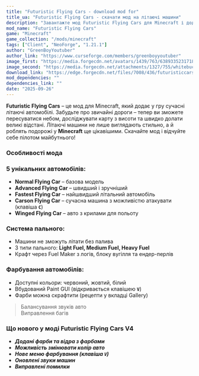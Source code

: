 ```yaml
---
title: "Futuristic Flying Cars - download mod for"
title_ua: "Futuristic Flying Cars - скачати мод на літаючі машини"
description: "Завантажте мод Futuristic Flying Cars для Minecraft і додайте у гру сучасні літаючі автомобілі. Новий рівень швидкості та свободи пересування у світі Minecraft."
mod_name: "Futuristic Flying Cars"
game: "Minecraft"
game_collection: "/mods/minecraft"
tags: ["Client", "NeoForge", "1.21.1"]
author: "GreenBoyYoutuber"
author_link: "https://www.curseforge.com/members/greenboyyoutuber"
image_first: "https://media.forgecdn.net/avatars/1439/763/638933523171864540.png"
image_second: "https://media.forgecdn.net/attachments/1327/755/whitebucket-png.PNG"
download_link: "https://edge.forgecdn.net/files/7008/436/futuristiccars-1.0.5-neoforge-1.21.1.jar"
mod_dependencies: ""
dependencies_link: ""
date: "2025-09-26"
---
```


**Futuristic Flying Cars** – це мод для Minecraft, який додає у гру сучасні літаючі автомобілі. Забудьте про звичайні дороги – тепер ви зможете пересуватися небом, досліджувати карту з висоти та швидко долати великі відстані. Літаючі машини не лише виглядають стильно, а й роблять подорожі у **Minecraft** ще цікавішими. Скачайте мод і відчуйте себе пілотом майбутнього!

### Особливості мода 

 ### 5 унікальних автомобілів:
- **Normal Flying Car** – базова модель
- **Advanced Flying Car** – швидший і зручніший
- **Fastest Flying Car** – найшвидший літальний автомобіль
- **Carson Flying Car** – сучасна машина з можливістю атакувати (клавіша **`C`**)
- **Winged Flying Car** – авто з крилами для польоту

### Система пального:

- Машини не зможуть літати без палива
- 3 типи пального: **Light Fuel, Medium Fuel, Heavy Fuel**
- Крафт через Fuel Maker з логів, блоку вугілля та ендер-перлів

### Фарбування автомобілів:

- Доступні кольори: червоний, жовтий, білий
- Вбудований Paint GUI (відкривається клавішею **`V`**)
- Фарби можна скрафтити (рецепти у вкладці Gallery)  
>Балансування звуків авто  
>Виправлення багів

### Що нового у моді Futuristic Flying Cars V4

- ***Додані фарби та відра з фарбами***
- ***Можливість змінювати колір авто***
- ***Нове меню фарбування (клавіша `V`)***
- ***Оновлені звуки машин***
- ***Виправлені помилки***
